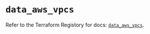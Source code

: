 # `data_aws_vpcs`

Refer to the Terraform Registory for docs: [`data_aws_vpcs`](https://registry.terraform.io/providers/hashicorp/aws/3.76.1/docs/data-sources/vpcs).
